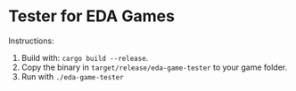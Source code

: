 # Tester for EDA Games
Instructions: 
1. Build with: `cargo build --release`.
2. Copy the binary in `target/release/eda-game-tester` to your game folder.
3. Run with `./eda-game-tester`
